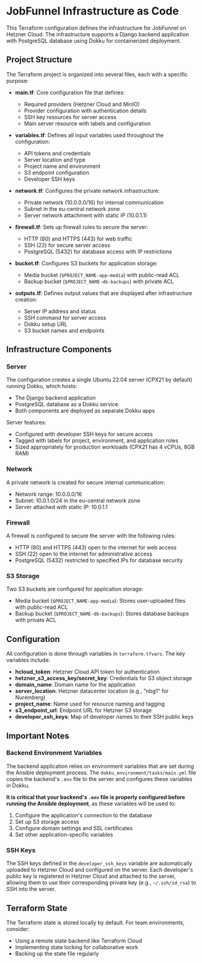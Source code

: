 # JobFunnel Infrastructure as Code

This Terraform configuration defines the infrastructure for JobFunnel on Hetzner Cloud. The infrastructure supports a Django backend application with PostgreSQL database using Dokku for containerized deployment.

## Project Structure

The Terraform project is organized into several files, each with a specific purpose:

- **main.tf**: Core configuration file that defines:
  - Required providers (Hetzner Cloud and MinIO)
  - Provider configuration with authentication details
  - SSH key resources for server access
  - Main server resource with labels and configuration

- **variables.tf**: Defines all input variables used throughout the configuration:
  - API tokens and credentials
  - Server location and type
  - Project name and environment
  - S3 endpoint configuration
  - Developer SSH keys

- **network.tf**: Configures the private network infrastructure:
  - Private network (10.0.0.0/16) for internal communication
  - Subnet in the eu-central network zone
  - Server network attachment with static IP (10.0.1.1)

- **firewall.tf**: Sets up firewall rules to secure the server:
  - HTTP (80) and HTTPS (443) for web traffic
  - SSH (22) for secure server access
  - PostgreSQL (5432) for database access with IP restrictions

- **bucket.tf**: Configures S3 buckets for application storage:
  - Media bucket (`$PROJECT_NAME-app-media`) with public-read ACL
  - Backup bucket (`$PROJECT_NAME-db-backups`) with private ACL

- **outputs.tf**: Defines output values that are displayed after infrastructure creation:
  - Server IP address and status
  - SSH command for server access
  - Dokku setup URL
  - S3 bucket names and endpoints

## Infrastructure Components

### Server

The configuration creates a single Ubuntu 22.04 server (CPX21 by default) running Dokku, which hosts:
- The Django backend application
- PostgreSQL database as a Dokku service
- Both components are deployed as separate Dokku apps

Server features:
- Configured with developer SSH keys for secure access
- Tagged with labels for project, environment, and application roles
- Sized appropriately for production workloads (CPX21 has 4 vCPUs, 8GB RAM)

### Network

A private network is created for secure internal communication:
- Network range: 10.0.0.0/16
- Subnet: 10.0.1.0/24 in the eu-central network zone
- Server attached with static IP: 10.0.1.1

### Firewall

A firewall is configured to secure the server with the following rules:
- HTTP (80) and HTTPS (443) open to the internet for web access
- SSH (22) open to the internet for administrative access
- PostgreSQL (5432) restricted to specified IPs for database security

### S3 Storage

Two S3 buckets are configured for application storage:
- Media bucket (`$PROJECT_NAME-app-media`): Stores user-uploaded files with public-read ACL
- Backup bucket (`$PROJECT_NAME-db-backups`): Stores database backups with private ACL

## Configuration

All configuration is done through variables in `terraform.tfvars`. The key variables include:

- **hcloud_token**: Hetzner Cloud API token for authentication
- **hetzner_s3_access_key/secret_key**: Credentials for S3 object storage
- **domain_name**: Domain name for the application
- **server_location**: Hetzner datacenter location (e.g., "nbg1" for Nuremberg)
- **project_name**: Name used for resource naming and tagging
- **s3_endpoint_url**: Endpoint URL for Hetzner S3 storage
- **developer_ssh_keys**: Map of developer names to their SSH public keys

## Important Notes

### Backend Environment Variables

The backend application relies on environment variables that are set during the Ansible deployment process. The `dokku_environment/tasks/main.yml` file copies the backend's `.env` file to the server and configures these variables in Dokku.

**It is critical that your backend's `.env` file is properly configured before running the Ansible deployment**, as these variables will be used to:

1. Configure the application's connection to the database
2. Set up S3 storage access
3. Configure domain settings and SSL certificates
4. Set other application-specific variables

### SSH Keys

The SSH keys defined in the `developer_ssh_keys` variable are automatically uploaded to Hetzner Cloud and configured on the server. Each developer's public key is registered in Hetzner Cloud and attached to the server, allowing them to use their corresponding private key (e.g., `~/.ssh/id_rsa`) to SSH into the server.

## Terraform State

The Terraform state is stored locally by default. For team environments, consider:
- Using a remote state backend like Terraform Cloud
- Implementing state locking for collaborative work
- Backing up the state file regularly
